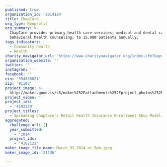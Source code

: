 ```yaml
---
published: true
organization_id: '2014124'
title: ChapCare
org_type: Nonprofit
org_summary: >-
  ChapCare provides primary health care services; medical and dental care and
  behavioral health counseling; to 15,000 patients annually.
tags_indicators:
  - Community health
  - Health
charity_navigator_url: 'https://www.charitynavigator.org/index.cfm?bay=search.profile&ein=954536824'
organization_website: ''
twitter: ''
instagram: ''
facebook: ''
ein: '954536824'
zip: '91103'
project_image: >-
  http://maker.good.is/s3/maker%252Fattachments%252Fproject_photos%252Fimages%252F21436%252Fdisplay%252FMarch_31_2014_at_5pm.jpeg=c570x385
project_video: ''
project_ids:
  - '4102220'
project_titles:
  - Spreading ChapCare's Retail Health Insurance Enrollment Shop Model
aggregated:
  challenge_url: []
  year_submitted:
    - '2014'
  project_ids:
    - '4102121'
maker_image_file_name: March_31_2014_at_5pm.jpeg
maker_image_id: '21436'

---
```

